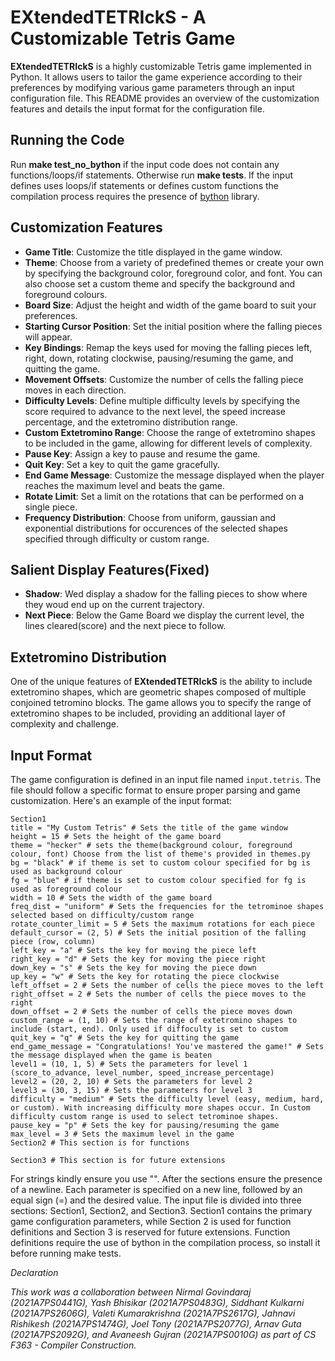 # EXtendedTETRIckS - A Customizable Tetris Game

**EXtendedTETRIckS** is a highly customizable Tetris game implemented in Python. It allows users to tailor the game experience according to their preferences by modifying various game parameters through an input configuration file. This README provides an overview of the customization features and details the input format for the configuration file.

## Running the Code
Run **make test_no_bython** if the input code does not contain any functions/loops/if statements. Otherwise run **make tests**. If the input defines uses loops/if statements or defines custom functions the compilation process requires the presence of [bython](https://github.com/mathialo/bython) library.


## Customization Features

- **Game Title**: Customize the title displayed in the game window.
- **Theme**: Choose from a variety of predefined themes or create your own by specifying the background color, foreground color, and font. You can also choose set a custom theme and specify the background and foreground colours.
- **Board Size**: Adjust the height and width of the game board to suit your preferences.
- **Starting Cursor Position**: Set the initial position where the falling pieces will appear.
- **Key Bindings**: Remap the keys used for moving the falling pieces left, right, down, rotating clockwise, pausing/resuming the game, and quitting the game.
- **Movement Offsets**: Customize the number of cells the falling piece moves in each direction.
- **Difficulty Levels**: Define multiple difficulty levels by specifying the score required to advance to the next level, the speed increase percentage, and the extetromino distribution range.
- **Custom Extetromino Range**: Choose the range of extetromino shapes to be included in the game, allowing for different levels of complexity.
- **Pause Key**: Assign a key to pause and resume the game.
- **Quit Key**: Set a key to quit the game gracefully.
- **End Game Message**: Customize the message displayed when the player reaches the maximum level and beats the game.
- **Rotate Limit**: Set a limit on the rotations that can be performed on a single piece.
- **Frequency Distribution**: Choose from uniform, gaussian and exponential distributions for occurences of the selected shapes specified through difficulty or custom range.

## Salient Display Features(Fixed)
- **Shadow**: Wed display a shadow for the falling pieces to show where they woud end up on the current trajectory.
- **Next Piece**: Below the Game Board we display the current level, the lines cleared(score) and the next piece to follow. 

## Extetromino Distribution

One of the unique features of **EXtendedTETRIckS** is the ability to include extetromino shapes, which are geometric shapes composed of multiple conjoined tetromino blocks. The game allows you to specify the range of extetromino shapes to be included, providing an additional layer of complexity and challenge.

## Input Format

The game configuration is defined in an input file named `input.tetris`. The file should follow a specific format to ensure proper parsing and game customization. Here's an example of the input format:

```plaintext
Section1
title = "My Custom Tetris" # Sets the title of the game window
height = 15 # Sets the height of the game board
theme = "hecker" # sets the theme(background colour, foreground colour, font) Choose from the list of theme's provided in themes.py
bg = "black" # if theme is set to custom colour specified for bg is used as background colour
fg = "blue" # if theme is set to custom colour specified for fg is used as foreground colour
width = 10 # Sets the width of the game board
freq_dist = "uniform" # Sets the frequencies for the tetrominoe shapes selected based on difficulty/custom range
rotate_counter_limit = 5 # Sets the maximum rotations for each piece 
default_cursor = (2, 5) # Sets the initial position of the falling piece (row, column)
left_key = "a" # Sets the key for moving the piece left
right_key = "d" # Sets the key for moving the piece right
down_key = "s" # Sets the key for moving the piece down
up_key = "w" # Sets the key for rotating the piece clockwise
left_offset = 2 # Sets the number of cells the piece moves to the left
right_offset = 2 # Sets the number of cells the piece moves to the right
down_offset = 2 # Sets the number of cells the piece moves down
custom_range = (1, 10) # Sets the range of extetromino shapes to include (start, end). Only used if diffoculty is set to custom
quit_key = "q" # Sets the key for quitting the game
end_game_message = "Congratulations! You've mastered the game!" # Sets the message displayed when the game is beaten
level1 = (10, 1, 5) # Sets the parameters for level 1 (score_to_advance, level_number, speed_increase_percentage)
level2 = (20, 2, 10) # Sets the parameters for level 2
level3 = (30, 3, 15) # Sets the parameters for level 3
difficulty = "medium" # Sets the difficulty level (easy, medium, hard, or custom). With increasing difficulty more shapes occur. In Custom difficulty custom range is used to select tetrominoe shapes.
pause_key = "p" # Sets the key for pausing/resuming the game
max_level = 3 # Sets the maximum level in the game
Section2 # This section is for functions

Section3 # This section is for future extensions

```
For strings kindly ensure you use "".
After the sections ensure the presence of a newline. Each parameter is specified on a new line, followed by an equal sign (=) and the desired value. The input file is divided into three sections: Section1, Section2, and Section3. Section1 contains the primary game configuration parameters, while Section 2 is used for function definitions and Section 3 is reserved for future extensions. Function definitions require the use of bython in the compilation process, so install it before running make tests.

_Declaration_

_This work was a collaboration between Nirmal Govindaraj (2021A7PS0441G), Yash Bhisikar (2021A7PS0483G), Siddhant Kulkarni (2021A7PS2606G), Valeti Kumarakrishna (2021A7PS2617G), Jahnavi Rishikesh (2021A7PS1474G), Joel Tony (2021A7PS2077G), Arnav Guta (2021A7PS2092G), and Avaneesh Gujran (2021A7PS0010G) as part of CS F363 - Compiler Construction._
